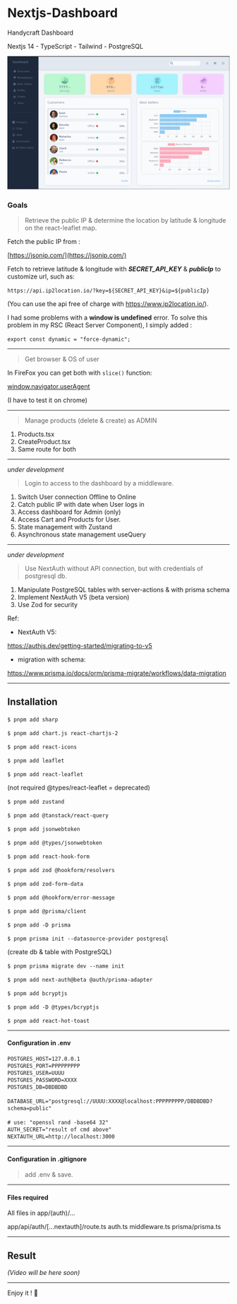 # Nextjs-Dashboard

Handycraft Dashboard

Nextjs 14 - TypeScript - Tailwind - PostgreSQL

![Dashboard Img](https://github.com/TLRKiliann/Nextjs-Dashboard/blob/master/my-app/public/assets/images/bg/wallpaper.png)

### Goals

> Retrieve the public IP & determine the location by latitude & longitude on the react-leaflet map.

Fetch the public IP from :

[https://jsonip.com/](https://jsonip.com/)

Fetch to retrieve latitude & longitude with ***SECRET_API_KEY*** & ***publicIp*** to customize url, such as:

`https://api.ip2location.io/?key=${SECRET_API_KEY}&ip=${publicIp}`

(You can use the api free of charge with https://www.ip2location.io/).

I had some problems with a **window is undefined** error. To solve this problem in my RSC (React Server Component), I simply added :

`export const dynamic = "force-dynamic";`

---

> Get browser & OS of user 

In FireFox you can get both with `slice()` function:

[window.navigator.userAgent](https://developer.mozilla.org/en-US/docs/Web/API/Navigator/userAgent)

(I have to test it on chrome)

---

> Manage products (delete & create) as ADMIN

1. Products.tsx 
2. CreateProduct.tsx
3. Same route for both

---

*under development*

> Login to access to the dashboard by a middleware.

1. Switch User connection Offline to Online
2. Catch public IP with date when User logs in
3. Access dashboard for Admin (only)
4. Access Cart and Products for User.
5. State management with Zustand
6. Asynchronous state management useQuery

---

*under development*

> Use NextAuth without API connection, but with credentials of postgresql db.

1. Manipulate PostgreSQL tables with server-actions & with prisma schema
2. Implement NextAuth V5 (beta version)
3. Use Zod for security

Ref:

- NextAuth V5:

https://authjs.dev/getting-started/migrating-to-v5

- migration with schema:

https://www.prisma.io/docs/orm/prisma-migrate/workflows/data-migration




---

## Installation

`$ pnpm add sharp`

`$ pnpm add chart.js react-chartjs-2`

`$ pnpm add react-icons`

`$ pnpm add leaflet`

`$ pnpm add react-leaflet`

(not required @types/react-leaflet = deprecated)

`$ pnpm add zustand`

`$ pnpm add @tanstack/react-query`

`$ pnpm add jsonwebtoken`

`$ pnpm add @types/jsonwebtoken`

`$ pnpm add react-hook-form`

`$ pnpm add zod @hookform/resolvers`

`$ pnpm add zod-form-data`

`$ pnpm add @hookform/error-message`

`$ pnpm add @prisma/client`

`$ pnpm add -D prisma`

`$ pnpm prisma init --datasource-provider postgresql`

(create db & table with PostgreSQL)

`$ pnpm prisma migrate dev --name init`

`$ pnpm add next-auth@beta @auth/prisma-adapter`

`$ pnpm add bcryptjs`

`$ pnpm add -D @types/bcryptjs`

`$ pnpm add react-hot-toast`

---

#### Configuration in .env

```
POSTGRES_HOST=127.0.0.1
POSTGRES_PORT=PPPPPPPPP
POSTGRES_USER=UUUU
POSTGRES_PASSWORD=XXXX
POSTGRES_DB=DBDBDBD

DATABASE_URL="postgresql://UUUU:XXXX@localhost:PPPPPPPPP/DBDBDBD?schema=public"

# use: "openssl rand -base64 32"
AUTH_SECRET="result of cmd above"
NEXTAUTH_URL=http://localhost:3000
```

---

#### Configuration in .gitignore

> add .env & save.

---

#### Files required

All files in app/(auth)/...

app/api/auth/[...nextauth]/route.ts
auth.ts
middleware.ts
prisma/prisma.ts

---

## Result

*(Video will be here soon)*

<!-- [<img src="https://img.youtube.com/vi/<VIDEO_ID>/hqdefault.jpg" width="600" height="300"
/>](https://www.youtube.com/embed/<VIDEO_ID>)

[![Watch the video](https://img.youtube.com/vi/<VIDEO_ID>/hqdefault.jpg)](https://www.youtube.com/embed/<VIDEO_ID>)

[<img src="https://img.youtube.com/vi/<VIDEO_ID>/hqdefault.jpg" width="600" height="300"
/>](https://www.youtube.com/embed/<VIDEO_ID>) -->


---

Enjoy it ! :koala: